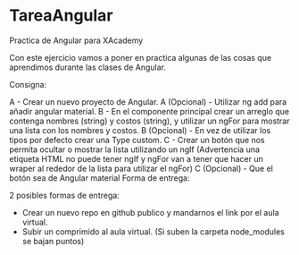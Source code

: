 # TareaAngular

Practica de Angular para XAcademy

Con este ejercicio vamos a poner en practica algunas de las cosas que aprendimos durante las clases de Angular.

Consigna:

A - Crear un nuevo proyecto de Angular. A (Opcional) - Utilizar ng add para añadir angular material.
B - En el componente principal crear un arreglo que contenga nombres (string) y costos (string), y utilizar un ngFor para mostrar una lista con los nombres y costos. B (Opcional) - En vez de utilizar los tipos por defecto crear una Type custom.
C - Crear un botón que nos permita ocultar o mostrar la lista utilizando un ngIf (Advertencia una etiqueta HTML no puede tener ngIf y ngFor van a tener que hacer un wraper al rededor de la lista para utilizar el ngFor)
C (Opcional) - Que el botón sea de Angular material
Forma de entrega:

2 posibles formas de entrega:

- Crear un nuevo repo en github publico y mandarnos el link por el aula virtual.
- Subir un comprimido al aula virtual. (Si suben la carpeta node_modules se bajan puntos)
